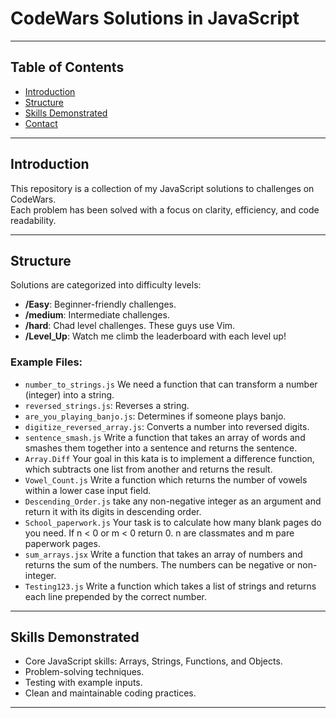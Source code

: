 # CodeWars Solutions in JavaScript
---

## Table of Contents
- [Introduction](#introduction)
- [Structure](#structure)
- [Skills Demonstrated](#skills-demonstrated)
- [Contact](#contact)

---

## Introduction
This repository is a collection of my JavaScript solutions to challenges on CodeWars.  
Each problem has been solved with a focus on clarity, efficiency, and code readability.

---

## Structure
Solutions are categorized into difficulty levels:
- **/Easy**: Beginner-friendly challenges.
- **/medium**: Intermediate challenges.
- **/hard**: Chad level challenges. These guys use Vim.
- **/Level_Up**: Watch me climb the leaderboard with each level up!


### Example Files:
- `number_to_strings.js` We need a function that can transform a number (integer) into a string.
- `reversed_strings.js`: Reverses a string.
- `are_you_playing_banjo.js`: Determines if someone plays banjo.
- `digitize_reversed_array.js`: Converts a number into reversed digits.
- `sentence_smash.js` Write a function that takes an array of words and smashes them together into a sentence and returns the sentence.
- `Array.Diff` Your goal in this kata is to implement a difference function, which subtracts one list from another and returns the result. 
- `Vowel_Count.js` Write a function which returns the number of vowels within a lower case input field. 
- `Descending_Order.js` take any non-negative integer as an argument and return it with its digits in descending order.
- `School_paperwork.js` Your task is to calculate how many blank pages do you need. If n < 0 or m < 0 return 0. n are classmates and m pare paperwork pages.
- `sum_arrays.jsx` Write a function that takes an array of numbers and returns the sum of the numbers. The numbers can be negative or non-integer.
- `Testing123.js` Write a function which takes a list of strings and returns each line prepended by the correct number.
---

## Skills Demonstrated
- Core JavaScript skills: Arrays, Strings, Functions, and Objects.
- Problem-solving techniques.
- Testing with example inputs.
- Clean and maintainable coding practices.

---
